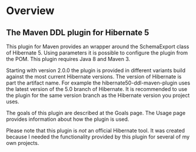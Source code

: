 # Overview

## The Maven DDL plugin for Hibernate 5

This plugin for Maven provides an wrapper around the SchemaExport class of 
Hibernate 5. Using parameters it is possible to configure the plugin from 
the POM. This plugin requires Java 8 and Maven 3.

Starting with version 2.0.0 the plugin is provided in different variants 
build against the most current Hibernate versions. The version of 
Hibernate is part the artifact name. For example the 
hibernate50-ddl-maven-plugin uses the latest version of the 5.0 branch of 
Hibernate. It is recommended to use the plugin for the same version branch 
as the Hibernate version you project uses. 

The goals of this plugin are described at the Goals page. The Usage page
provides information about how the plugin is used.

Please note that this plugin is *not* an official Hibernate tool. It was 
created because I needed 
the functionality provided by this plugin for several of my own projects.


